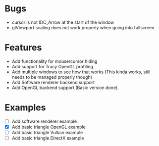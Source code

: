 # Bugs
- cursor is not IDC_Arrow at the start of the window 
- glViewport scaling does not work properly when going into fullscreen

# Features
- Add functionality for mouse/cursor hiding
- Add support for Tracy OpenGL profiling
- Add multiple windows to see how that works (This kinda works, still needs to be managed properly though)
- Add Software renderer backend support
- Add OpenGL backend support (Basic version done).

# Examples
- [ ] Add software renderer example
- [x] Add basic triangle OpenGL example
- [ ] Add basic triangle Vulkan example
- [ ] Add basic triangle DirectX example
